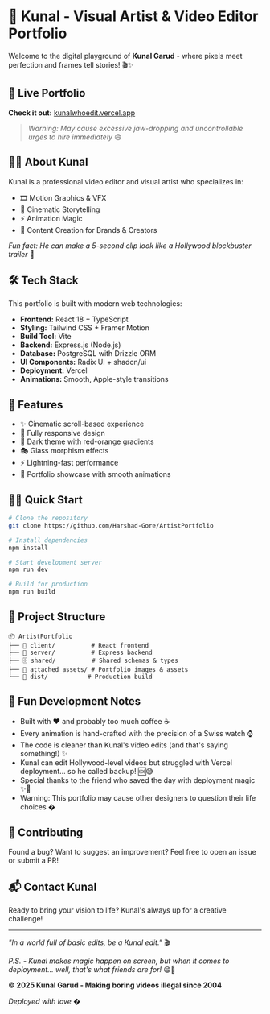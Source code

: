 # 🎨 Kunal - Visual Artist & Video Editor Portfolio

Welcome to the digital playground of **Kunal Garud** - where pixels meet perfection and frames tell stories! 🎬✨

## 🚀 Live Portfolio
**Check it out:** [kunalwhoedit.vercel.app](https://kunalwhoedit.vercel.app/)

> *Warning: May cause excessive jaw-dropping and uncontrollable urges to hire immediately* 😄

## 👨‍🎨 About Kunal
Kunal is a professional video editor and visual artist who specializes in:
- 🎞️ Motion Graphics & VFX
- 🎨 Cinematic Storytelling
- ⚡ Animation Magic
- 📱 Content Creation for Brands & Creators

*Fun fact: He can make a 5-second clip look like a Hollywood blockbuster trailer* 🍿

## 🛠️ Tech Stack
This portfolio is built with modern web technologies:

- **Frontend:** React 18 + TypeScript
- **Styling:** Tailwind CSS + Framer Motion
- **Build Tool:** Vite
- **Backend:** Express.js (Node.js)
- **Database:** PostgreSQL with Drizzle ORM
- **UI Components:** Radix UI + shadcn/ui
- **Deployment:** Vercel
- **Animations:** Smooth, Apple-style transitions

## 🎯 Features
- ✨ Cinematic scroll-based experience
- 📱 Fully responsive design
- 🌙 Dark theme with red-orange gradients
- 🎭 Glass morphism effects
- ⚡ Lightning-fast performance
- 🎨 Portfolio showcase with smooth animations

## 🏃‍♂️ Quick Start

```bash
# Clone the repository
git clone https://github.com/Harshad-Gore/ArtistPortfolio

# Install dependencies
npm install

# Start development server
npm run dev

# Build for production
npm run build
```

## 📁 Project Structure
```
📦 ArtistPortfolio
├── 🎨 client/          # React frontend
├── 🔧 server/          # Express backend
├── 🗄️ shared/          # Shared schemas & types
├── 📸 attached_assets/ # Portfolio images & assets
└── 🚀 dist/           # Production build
```

## 🎪 Fun Development Notes
- Built with ❤️ and probably too much coffee ☕
- Every animation is hand-crafted with the precision of a Swiss watch ⌚
- The code is cleaner than Kunal's video edits (and that's saying something!) ✨
- Kunal can edit Hollywood-level videos but struggled with Vercel deployment... so he called backup! 🆘😅
- Special thanks to the friend who saved the day with deployment magic ✨🚀
- Warning: This portfolio may cause other designers to question their life choices �

## 🤝 Contributing
Found a bug? Want to suggest an improvement? Feel free to open an issue or submit a PR!

## 📬 Contact Kunal
Ready to bring your vision to life? Kunal's always up for a creative challenge!

---

*"In a world full of basic edits, be a Kunal edit."* 🎬

*P.S. - Kunal makes magic happen on screen, but when it comes to deployment... well, that's what friends are for!* 😄🤝

**© 2025 Kunal Garud - Making boring videos illegal since 2004** 

*Deployed with love* �
